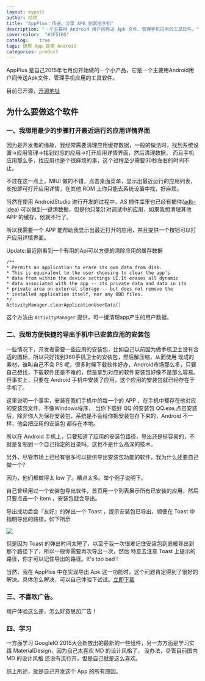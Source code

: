 ```yaml
---
layout: mypost
author: 咕咚
title: "AppPlus：传送、分享 APK 到其他手机"
description: "一个主要用 Android 用户间传送 Apk 文件、管理手机应用的工具软件。"
cover-color:  "#3F51B5"
catalog:    true
tags: 随想 App 效率 Android
categories: product
---
```

AppPlus 是自己2015年七月份开始做的一个小产品，它是一个主要用Android用户间传送Apk文件、管理手机应用的工具软件。

目前已开源，[开源地址](https://github.com/maoruibin/AppPlus)

## 为什么要做这个软件

### 一、我想用最少的步骤打开最近运行的应用详情界面

 因为是开发者的缘故，我经常需要清理应用缓存数据，一般的做法时，找到系统设置->应用管理->找到对应的应用->打开应用详情界面，然后清理数据，
 而且手机应用那么多，找应用也是个很麻烦的事，这个过程至少需要30秒左右的时间不止。

 不过在这一点上，MIUI 做的不错，点击桌面菜单，显示出最近运行的应用列表，长按即可打开应用详情，在其他 ROM 上你只能去系统设置中找，好麻烦。

 当然在使用 AndroidStudio 进行开发的过程中，AS 插件库里也已经有插件([adb-idea](https://github.com/pbreault/adb-idea))
 可以做到一键清数据，但是他只能针对调试中的应用，如果我想清理其他 APP 的缓存，他就不行了。

 所以我需要一个 APP 能帮助我显示出最近打开的应用，并且提供一个按钮可以打开应用详情界面。

 Update:最近刚看到一个有用的Api可以方便的清除应用的缓存数据

    /**
    * Permits an application to erase its own data from disk.
    * This is equivalent to the user choosing to clear the app's
    * data from within the device settings UI.It erases all dynamic
    * data associated with the app -- its private data and data in its
    * private area on external storage -- but does not remove the
    * installed application itself, nor any OBB files.
    */
    ActivityManager.clearApplicationUserData()

这个方法由 `ActivityManager` 提供，可一键清理app产生的用户数据。   

### 二、我想方便快捷的导出手机中已安装应用的安装包

 一些情况下，开发者需要一些应用的安装包，比如自己以前因为做手机卫士没有合适的图标，所以只好找到360手机卫士的安装包，然后解压缩，从而使用
 现成的素材，谁叫自己不会 PS 呢，很多时候下载软件好办，Android市场那么多，只要自己想找，下载软件还是不难的，但是拿到对应的软件安装包好像不是那么容易。
 但事实上，只要在 Android 手机中安装了应用，这个应用的安装包就已经存在于手机了。

 这里说明一个事实，安装在我们手机中的每一个的 APP ，在手机中都存在他对应的安装包文件，不像Windows程序，
 当你下载好 QQ 的安装包 QQ.exe,点击安装后，除非你人为保存安装包，系统是不会给你把安装包存下来的，Android 不一样，他会把应用的安装包
 都存在本地。

 所以在 Android 手机上，只要知道了应用的安装包路径，导出还是挺容易的，不就是复制到一个自己指定的目录吗。这也不是什么高深的技术。

 另外，尽管市场上已经有很多可以提供导出安装包功能的软件，我为什么还要自己做一个?

 因为，他们都做得太 low 了。糟点太多。举个例子说明下。

 自己曾经用过一个安装包导出软件，首页用一个列表展示所有已安装的应用，然后只要点击一个 item ，安装包就会导出。

 导出成功后会『友好』的弹出一个 Toast ，提示安装包已导出，顺便在 Toast 中指明导出的路径，如下所示

![](http://7xr9gx.com1.z0.glb.clouddn.com/appplus_about_1.png)

 但是因为 Toast 的弹出时间太短了，以至于我一次很难记住安装包到底被导出到那个路径下了，所以一般你需要再次导出一次，然后
 特意去注意 Toast 上提示的路径，你才可以记住导出的路径。It's too bad !

 当然，我在 AppPlus 中在实现导出 Apk 这一功能时，这个问题肯定得到了很好的解决。具体怎么解决，可以自己体验下试试。[立即下载](http://fir.im/appplus)

### 三、不喜欢广告。

  用户体验这么差，怎么好意思加广告！

### 四、学习

  一方面学习 GoogleIO 2015大会新放出的最新的一些组件，另一方方面是学习实践 MaterialDesign，因为自己太喜欢 MD 的设计风格了，
  没办法，尽管目前国内 MD 的设计风格 还没有流行开，但是自己就是这么喜欢。

综上所述，就是自己开发这个 App 的所有原因。
